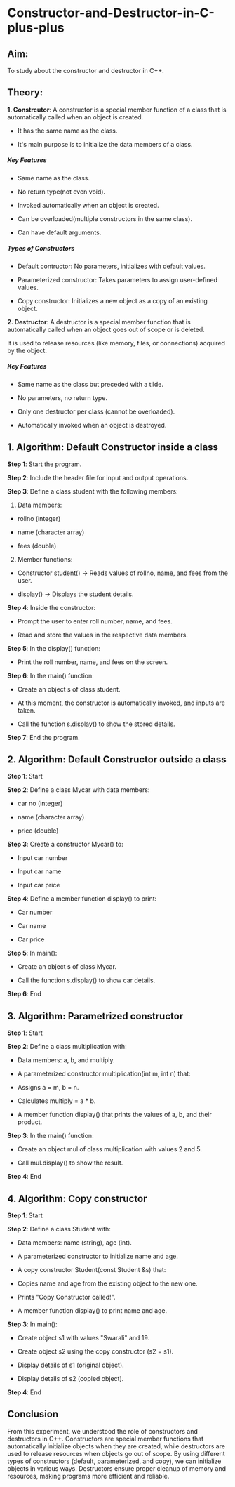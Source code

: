 # Constructor-and-Destructor-in-C-plus-plus

## Aim:

To study about the constructor and destructor in C++.

## Theory:

**1. Constrcutor**: A constructor is a special member function of a class that is automatically called when an object is created.

- It has the same name as the class.

- It's main purpose is to initialize the data members of a class.

##### Key Features

- Same name as the class.

- No return type(not even void).

- Invoked automatically when an object is created.

- Can be overloaded(multiple constructors in the same class).

- Can have default arguments.

##### Types of Constructors

- Default contructor: No parameters, initializes with default values.

- Parameterized constructor: Takes parameters to assign user-defined values.

- Copy constructor: Initializes a new object as a copy of an existing object.

**2. Destructor**: A destructor is a special member function that is automatically called when an object goes out of scope or is deleted.

It is used to release resources (like memory, files, or connections) acquired by the object.

##### Key Features

- Same name as the class but preceded with a tilde.

- No parameters, no return type.

- Only one destructor per class (cannot be overloaded).

- Automatically invoked when an object is destroyed.

## 1. Algorithm: Default Constructor inside a class

**Step 1**: Start the program.

**Step 2**: Include the header file <iostream> for input and output operations.

**Step 3**: Define a class student with the following members:

1. Data members:

- rollno (integer)

- name (character array)

- fees (double)

2. Member functions:

- Constructor student() → Reads values of rollno, name, and fees from the user.

- display() → Displays the student details.

**Step 4**: Inside the constructor:

- Prompt the user to enter roll number, name, and fees.

- Read and store the values in the respective data members.

**Step 5**: In the display() function:

- Print the roll number, name, and fees on the screen.

**Step 6**: In the main() function:

- Create an object s of class student.

- At this moment, the constructor is automatically invoked, and inputs are taken.

- Call the function s.display() to show the stored details.

**Step 7**: End the program.

## 2. Algorithm: Default Constructor outside a class

**Step 1**: Start

**Step 2**: Define a class Mycar with data members:

- car no (integer)

- name (character array)

- price (double)

**Step 3**: Create a constructor Mycar() to:

- Input car number

- Input car name

- Input car price

**Step 4**: Define a member function display() to print:

- Car number

- Car name

- Car price

**Step 5**: In main():

- Create an object s of class Mycar.

- Call the function s.display() to show car details.

**Step 6**: End

## 3. Algorithm: Parametrized constructor

**Step 1**: Start

**Step 2**: Define a class multiplication with:

- Data members: a, b, and multiply.

- A parameterized constructor multiplication(int m, int n) that:

- Assigns a = m, b = n.

- Calculates multiply = a * b.

- A member function display() that prints the values of a, b, and their product.

**Step 3**: In the main() function:

- Create an object mul of class multiplication with values 2 and 5.

- Call mul.display() to show the result.

**Step 4**: End

## 4. Algorithm: Copy constructor

**Step 1**: Start

**Step 2**: Define a class Student with:

- Data members: name (string), age (int).

- A parameterized constructor to initialize name and age.

- A copy constructor Student(const Student &s) that:

- Copies name and age from the existing object to the new one.

- Prints "Copy Constructor called!".

- A member function display() to print name and age.

**Step 3**: In main():

- Create object s1 with values "Swarali" and 19.

- Create object s2 using the copy constructor (s2 = s1).

- Display details of s1 (original object).

- Display details of s2 (copied object).

**Step 4**: End

## Conclusion

From this experiment, we understood the role of constructors and destructors in C++. 
Constructors are special member functions that automatically initialize objects when they are created, while destructors are used to release resources when objects go out of scope. 
By using different types of constructors (default, parameterized, and copy), we can initialize objects in various ways. Destructors ensure proper cleanup of memory and resources, making programs more efficient and reliable.



